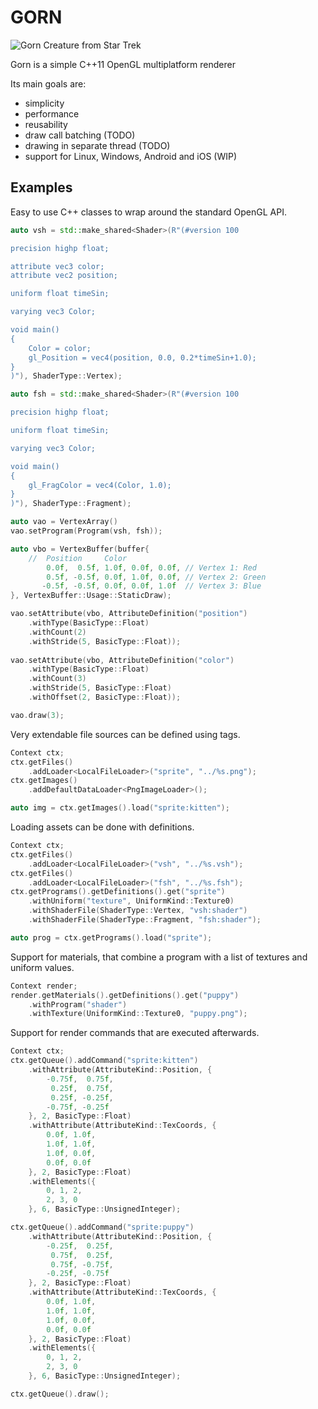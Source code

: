 GORN
====

![Gorn Creature from Star Trek](http://upload.wikimedia.org/wikipedia/en/a/a0/StarTrek-Gorn.jpg)

Gorn is a simple C++11 OpenGL multiplatform renderer

Its main goals are:

* simplicity
* performance
* reusability
* draw call batching (TODO)
* drawing in separate thread (TODO)
* support for Linux, Windows, Android and iOS (WIP)

## Examples

Easy to use C++ classes to wrap around the standard OpenGL API.

```c++
auto vsh = std::make_shared<Shader>(R"(#version 100

precision highp float;

attribute vec3 color;
attribute vec2 position;

uniform float timeSin;

varying vec3 Color;

void main()
{
    Color = color;
    gl_Position = vec4(position, 0.0, 0.2*timeSin+1.0);
}
)"), ShaderType::Vertex);

auto fsh = std::make_shared<Shader>(R"(#version 100

precision highp float;

uniform float timeSin;

varying vec3 Color;

void main()
{
    gl_FragColor = vec4(Color, 1.0);
}
)"), ShaderType::Fragment);

auto vao = VertexArray()
vao.setProgram(Program(vsh, fsh));

auto vbo = VertexBuffer(buffer{
    //  Position     Color 
        0.0f,  0.5f, 1.0f, 0.0f, 0.0f, // Vertex 1: Red
        0.5f, -0.5f, 0.0f, 1.0f, 0.0f, // Vertex 2: Green
       -0.5f, -0.5f, 0.0f, 0.0f, 1.0f  // Vertex 3: Blue
}, VertexBuffer::Usage::StaticDraw);

vao.setAttribute(vbo, AttributeDefinition("position")
    .withType(BasicType::Float)
    .withCount(2)
    .withStride(5, BasicType::Float));
            
vao.setAttribute(vbo, AttributeDefinition("color")
    .withType(BasicType::Float)
    .withCount(3)
    .withStride(5, BasicType::Float)
    .withOffset(2, BasicType::Float));

vao.draw(3);
```

Very extendable file sources can be defined using
tags.

```c++
Context ctx;
ctx.getFiles()
    .addLoader<LocalFileLoader>("sprite", "../%s.png");
ctx.getImages()
    .addDefaultDataLoader<PngImageLoader>();

auto img = ctx.getImages().load("sprite:kitten");
```

Loading assets can be done with definitions.

```c++
Context ctx;
ctx.getFiles()
    .addLoader<LocalFileLoader>("vsh", "../%s.vsh");
ctx.getFiles()
    .addLoader<LocalFileLoader>("fsh", "../%s.fsh");
ctx.getPrograms().getDefinitions().get("sprite")
    .withUniform("texture", UniformKind::Texture0)
    .withShaderFile(ShaderType::Vertex, "vsh:shader")
    .withShaderFile(ShaderType::Fragment, "fsh:shader");

auto prog = ctx.getPrograms().load("sprite");
```

Support for materials, that combine a program with a list of textures
and uniform values.

```c++
Context render;
render.getMaterials().getDefinitions().get("puppy")
    .withProgram("shader")
    .withTexture(UniformKind::Texture0, "puppy.png");
```

Support for render commands that are executed afterwards.

```c++
Context ctx;
ctx.getQueue().addCommand("sprite:kitten")
    .withAttribute(AttributeKind::Position, {
        -0.75f,  0.75f,
         0.25f,  0.75f,
         0.25f, -0.25f,
        -0.75f, -0.25f
    }, 2, BasicType::Float)
    .withAttribute(AttributeKind::TexCoords, {
        0.0f, 1.0f,
        1.0f, 1.0f,
        1.0f, 0.0f,
        0.0f, 0.0f
    }, 2, BasicType::Float)
    .withElements({
        0, 1, 2,
        2, 3, 0
    }, 6, BasicType::UnsignedInteger);

ctx.getQueue().addCommand("sprite:puppy")
    .withAttribute(AttributeKind::Position, {
        -0.25f,  0.25f,
         0.75f,  0.25f,
         0.75f, -0.75f,
        -0.25f, -0.75f
    }, 2, BasicType::Float)
    .withAttribute(AttributeKind::TexCoords, {
        0.0f, 1.0f,
        1.0f, 1.0f,
        1.0f, 0.0f,
        0.0f, 0.0f
    }, 2, BasicType::Float)
    .withElements({
        0, 1, 2,
        2, 3, 0
    }, 6, BasicType::UnsignedInteger);

ctx.getQueue().draw();
```

